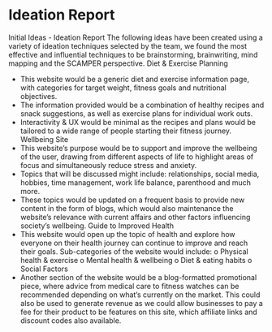 # Ideation Report

Initial Ideas  - Ideation Report
The following ideas have been created using a variety of ideation techniques selected by the team, we found the most effective and influential techniques to be brainstorming, brainwriting, mind mapping and the SCAMPER perspective.
Diet & Exercise Planning
-	This website would be a generic diet and exercise information page, with categories for target weight, fitness goals and nutritional objectives. 
-	The information provided would be a combination of healthy recipes and snack suggestions, as well as exercise plans for individual work outs.
-	Interactivity & UX would be minimal as the recipes and plans would be tailored to a wide range of people starting their fitness journey.
Wellbeing Site
-	This website’s purpose would be to support and improve the wellbeing of the user, drawing from different aspects of life to highlight areas of focus and simultaneously reduce stress and anxiety.
-	Topics that will be discussed might include: relationships, social media, hobbies, time management, work life balance, parenthood and much more.
-	These topics would be updated on a frequent basis to provide new content in the form of blogs, which would also maintenance the website’s relevance with current affairs and other factors influencing society’s wellbeing.
Guide to Improved Health
-	This website would open up the topic of health and explore how everyone on their health journey can continue to improve and reach their goals. Sub-categories of the website would include:
o	Physical health & exercise
o	Mental health & wellbeing
o	Diet & eating habits
o	Social Factors
-	Another section of the website would be a blog-formatted promotional piece, where advice from medical care to fitness watches can be recommended depending on what’s currently on the market. This could also be used to generate revenue as we could allow businesses to pay a fee for their product to be features on this site, which affiliate links and discount codes also available.

